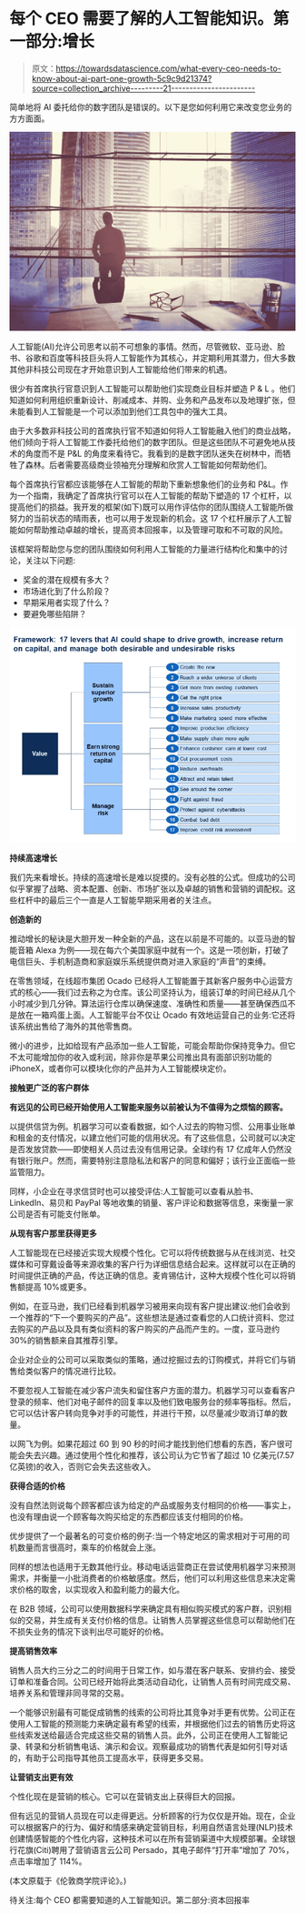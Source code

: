 # 每个 CEO 需要了解的人工智能知识。第一部分:增长

> 原文：<https://towardsdatascience.com/what-every-ceo-needs-to-know-about-ai-part-one-growth-5c9c9d21374?source=collection_archive---------21----------------------->

简单地将 AI 委托给你的数字团队是错误的。以下是您如何利用它来改变您业务的方方面面。

![](img/04e75b41ce67bf81264d0c1b13f9b60a.png)

人工智能(AI)允许公司思考以前不可想象的事情。然而，尽管微软、亚马逊、脸书、谷歌和百度等科技巨头将人工智能作为其核心，并定期利用其潜力，但大多数其他非科技公司现在才开始意识到人工智能给他们带来的机遇。

很少有首席执行官意识到人工智能可以帮助他们实现商业目标并塑造 P & L 。他们知道如何利用组织重新设计、削减成本、并购、业务和产品发布以及地理扩张，但未能看到人工智能是一个可以添加到他们工具包中的强大工具。

由于大多数非科技公司的首席执行官不知道如何将人工智能融入他们的商业战略，他们倾向于将人工智能工作委托给他们的数字团队。但是这些团队不可避免地从技术的角度而不是 P&L 的角度来看待它。我看到的是数字团队迷失在树林中，而牺牲了森林。后者需要高级商业领袖充分理解和欣赏人工智能如何帮助他们。

每个首席执行官都应该能够在人工智能的帮助下重新想象他们的业务和 P&L。作为一个指南，我确定了首席执行官可以在人工智能的帮助下塑造的 17 个杠杆，以提高他们的损益。我开发的框架(如下)既可以用作评估你的团队围绕人工智能所做努力的当前状态的晴雨表，也可以用于发现新的机会。这 17 个杠杆展示了人工智能如何帮助推动卓越的增长，提高资本回报率，以及管理可取和不可取的风险。

该框架将帮助您与您的团队围绕如何利用人工智能的力量进行结构化和集中的讨论，关注以下问题:

*   奖金的潜在规模有多大？
*   市场进化到了什么阶段？
*   早期采用者实现了什么？
*   要避免哪些陷阱？

![](img/310e602fdebe6793c1e40d967a181f84.png)

**持续高速增长**

我们先来看增长。持续的高速增长是难以捉摸的。没有必胜的公式。但成功的公司似乎掌握了战略、资本配置、创新、市场扩张以及卓越的销售和营销的调配权。这些杠杆中的最后三个一直是人工智能早期采用者的关注点。

**创造新的**

推动增长的秘诀是大胆开发一种全新的产品，这在以前是不可能的。以亚马逊的智能音箱 Alexa 为例——现在每六个美国家庭中就有一个。这是一项创新，打破了电信巨头、手机制造商和家庭娱乐系统提供商对进入家庭的“声音”的束缚。

在零售领域，在线超市集团 Ocado 已经将人工智能置于其新客户服务中心运营方式的核心——我们过去称之为仓库。该公司坚持认为，组装订单的时间已经从几个小时减少到几分钟。算法运行仓库以确保速度、准确性和质量——甚至确保西瓜不是放在一箱鸡蛋上面。人工智能平台不仅让 Ocado 有效地运营自己的业务:它还将该系统出售给了海外的其他零售商。

微小的进步，比如给现有产品添加一些人工智能，可能会帮助你保持竞争力。但它不太可能增加你的收入或利润，除非你是苹果公司推出具有面部识别功能的 iPhoneX，或者你可以模块化你的产品并为人工智能模块定价。

**接触更广泛的客户群体**

**有远见的公司已经开始使用人工智能来服务以前被认为不值得为之烦恼的顾客。**

以提供信贷为例。机器学习可以查看数据，如个人过去的购物习惯、公用事业账单和租金的支付情况，以建立他们可能的信用状况。有了这些信息，公司就可以决定是否发放贷款——即使相关人员过去没有信用记录。全球约有 17 亿成年人仍然没有银行账户。然而，需要特别注意隐私法和客户的同意和偏好；该行业正面临一些监管阻力。

同样，小企业在寻求信贷时也可以接受评估:人工智能可以查看从脸书、LinkedIn、易贝和 PayPal 等地收集的销量、客户评论和数据等信息，来衡量一家公司是否有可能支付账单。

**从现有客户那里获得更多**

人工智能现在已经接近实现大规模个性化。它可以将传统数据与从在线浏览、社交媒体和可穿戴设备等来源收集的客户行为详细信息结合起来。这样就可以在正确的时间提供正确的产品，传达正确的信息。麦肯锡估计，这种大规模个性化可以将销售额提高 10%或更多。

例如，在亚马逊，我们已经看到机器学习被用来向现有客户提出建议:他们会收到一个推荐的“下一个要购买的产品”。这些想法是通过查看您的人口统计资料、您过去购买的产品以及具有类似资料的客户购买的产品而产生的。一度，亚马逊约 30%的销售额来自其推荐引擎。

企业对企业的公司可以采取类似的策略，通过挖掘过去的订购模式，并将它们与销售给类似客户的情况进行比较。

不要忽视人工智能在减少客户流失和留住客户方面的潜力。机器学习可以查看客户登录的频率、他们对电子邮件的回复率以及他们致电服务台的频率等指标。然后，它可以估计客户转向竞争对手的可能性，并进行干预，以尽量减少取消订单的数量。

以网飞为例。如果花超过 60 到 90 秒的时间才能找到他们想看的东西，客户很可能会失去兴趣。通过使用个性化和推荐，该公司认为它节省了超过 10 亿美元(7.57 亿英镑)的收入，否则它会失去这些收入。

**获得合适的价格**

没有自然法则说每个顾客都应该为给定的产品或服务支付相同的价格——事实上，也没有理由说一个顾客每次购买给定的东西都应该支付相同的价格。

优步提供了一个最著名的可变价格的例子:当一个特定地区的需求相对于可用的司机数量而言很高时，乘车的价格就会上涨。

同样的想法也适用于无数其他行业。移动电话运营商正在尝试使用机器学习来预测需求，并衡量一小批消费者的价格敏感度。然后，他们可以利用这些信息来决定需求价格的取舍，以实现收入和盈利能力的最大化。

在 B2B 领域，公司可以使用数据科学来确定具有相似购买模式的客户群，识别相似的交易，并生成有关支付价格的信息。让销售人员掌握这些信息可以帮助他们在不损失业务的情况下谈判出尽可能好的价格。

**提高销售效率**

销售人员大约三分之二的时间用于日常工作，如与潜在客户联系、安排约会、接受订单和准备合同。公司已经开始将此类活动自动化，让销售人员有时间完成交易、培养关系和管理非同寻常的交易。

一个能够识别最有可能促成销售的线索的公司将比其竞争对手更有优势。公司正在使用人工智能的预测能力来确定最有希望的线索，并根据他们过去的销售历史将这些线索发送给最适合完成这些交易的销售人员。此外，公司正在使用人工智能记录、转录和分析销售电话、演示和会议。观察最成功的销售代表是如何引导对话的，有助于公司指导其他员工提高水平，获得更多交易。

**让营销支出更有效**

个性化现在是营销的核心。它可以在营销支出上获得巨大的回报。

但有远见的营销人员现在可以走得更远。分析顾客的行为仅仅是开始。现在，企业可以根据客户的行为、偏好和情感来确定营销目标，利用自然语言处理(NLP)技术创建情感智能的个性化内容，这种技术可以在所有营销渠道中大规模部署。全球银行花旗(Citi)聘用了营销语言云公司 Persado，其电子邮件“打开率”增加了 70%，点击率增加了 114%。

(本文原载于《伦敦商学院评论》。)

待关注:每个 CEO 都需要知道的人工智能知识。第二部分:资本回报率